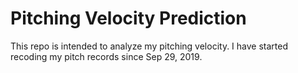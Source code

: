# Pitching Velocity Prediction
This repo is intended to analyze my pitching velocity. I have started recoding my pitch records since Sep 29, 2019.